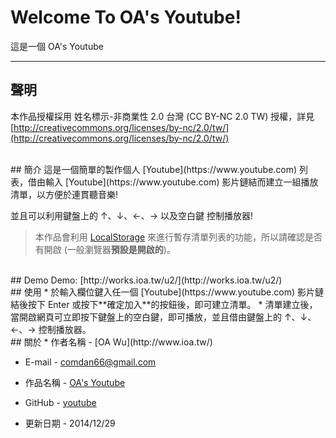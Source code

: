# Welcome To OA's Youtube!
這是一個 OA's Youtube

---
## 聲明
本作品授權採用 姓名標示-非商業性 2.0 台灣 (CC BY-NC 2.0 TW) 授權，詳見 [http://creativecommons.org/licenses/by-nc/2.0/tw/](http://creativecommons.org/licenses/by-nc/2.0/tw/) 


<br/>
## 簡介
這是一個簡單的製作個人 [Youtube](https://www.youtube.com) 列表，借由輸入 [Youtube](https://www.youtube.com) 影片鏈結而建立一組播放清單，以方便於連貫聽音樂!

並且可以利用鍵盤上的 ↑、↓、←、→ 以及空白鍵 控制播放器!

> 本作品會利用 [LocalStorage](http://www.w3schools.com/html/html5_webstorage.asp) 來進行暫存清單列表的功能，所以請確認是否有開啟 (一般瀏覽器**預設是開啟的**)。

<br/>
## Demo
Demo: [http://works.ioa.tw/u2/](http://works.ioa.tw/u2/)

<br/>
## 使用
* 於輸入欄位鍵入任一個 [Youtube](https://www.youtube.com) 影片鏈結後按下 Enter 或按下**確定加入**的按鈕後，即可建立清單。
* 清單建立後，當開啟網頁可立即按下鍵盤上的空白鍵，即可播放，並且借由鍵盤上的 ↑、↓、←、→ 控制播放器。

<br/>
## 關於
* 作者名稱 - [OA Wu](http://www.ioa.tw/)

* E-mail - <comdan66@gmail.com>

* 作品名稱 - [OA's Youtube](http://works.ioa.tw/u2/)

* GitHub - [youtube](https://github.com/comdan66/u2)

* 更新日期 - 2014/12/29
